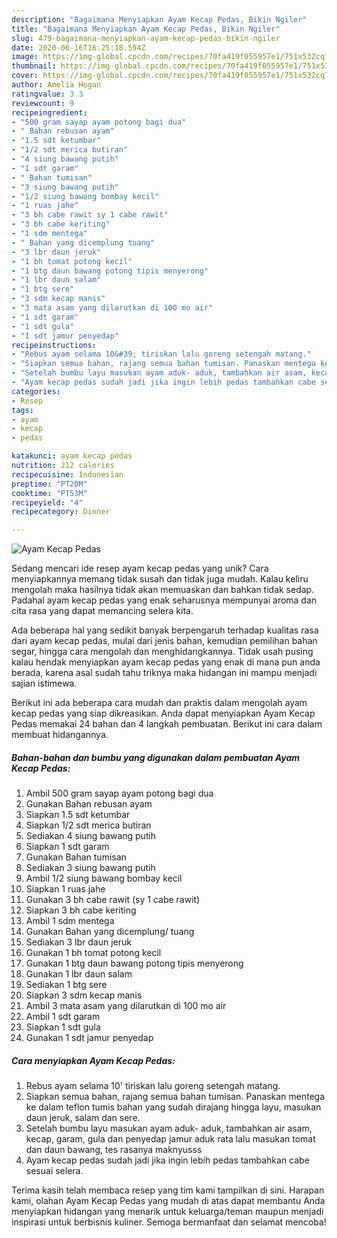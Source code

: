 ```yaml
---
description: "Bagaimana Menyiapkan Ayam Kecap Pedas, Bikin Ngiler"
title: "Bagaimana Menyiapkan Ayam Kecap Pedas, Bikin Ngiler"
slug: 479-bagaimana-menyiapkan-ayam-kecap-pedas-bikin-ngiler
date: 2020-06-16T16:25:18.594Z
image: https://img-global.cpcdn.com/recipes/70fa419f055957e1/751x532cq70/ayam-kecap-pedas-foto-resep-utama.jpg
thumbnail: https://img-global.cpcdn.com/recipes/70fa419f055957e1/751x532cq70/ayam-kecap-pedas-foto-resep-utama.jpg
cover: https://img-global.cpcdn.com/recipes/70fa419f055957e1/751x532cq70/ayam-kecap-pedas-foto-resep-utama.jpg
author: Amelia Hogan
ratingvalue: 3.3
reviewcount: 9
recipeingredient:
- "500 gram sayap ayam potong bagi dua"
- " Bahan rebusan ayam"
- "1.5 sdt ketumbar"
- "1/2 sdt merica butiran"
- "4 siung bawang putih"
- "1 sdt garam"
- " Bahan tumisan"
- "3 siung bawang putih"
- "1/2 siung bawang bombay kecil"
- "1 ruas jahe"
- "3 bh cabe rawit sy 1 cabe rawit"
- "3 bh cabe keriting"
- "1 sdm mentega"
- " Bahan yang dicemplung tuang"
- "3 lbr daun jeruk"
- "1 bh tomat potong kecil"
- "1 btg daun bawang potong tipis menyerong"
- "1 lbr daun salam"
- "1 btg sere"
- "3 sdm kecap manis"
- "3 mata asam yang dilarutkan di 100 mo air"
- "1 sdt garam"
- "1 sdt gula"
- "1 sdt jamur penyedap"
recipeinstructions:
- "Rebus ayam selama 10&#39; tiriskan lalu goreng setengah matang."
- "Siapkan semua bahan, rajang semua bahan tumisan. Panaskan mentega ke dalam teflon tumis bahan yang sudah dirajang hingga layu, masukan daun jeruk, salam dan sere."
- "Setelah bumbu layu masukan ayam aduk- aduk, tambahkan air asam, kecap, garam, gula dan penyedap jamur aduk rata lalu masukan tomat dan daun bawang, tes rasanya maknyusss"
- "Ayam kecap pedas sudah jadi jika ingin lebih pedas tambahkan cabe sesuai selera."
categories:
- Resep
tags:
- ayam
- kecap
- pedas

katakunci: ayam kecap pedas 
nutrition: 212 calories
recipecuisine: Indonesian
preptime: "PT20M"
cooktime: "PT53M"
recipeyield: "4"
recipecategory: Dinner

---
```



![Ayam Kecap Pedas](https://img-global.cpcdn.com/recipes/70fa419f055957e1/751x532cq70/ayam-kecap-pedas-foto-resep-utama.jpg)

Sedang mencari ide resep ayam kecap pedas yang unik? Cara menyiapkannya memang tidak susah dan tidak juga mudah. Kalau keliru mengolah maka hasilnya tidak akan memuaskan dan bahkan tidak sedap. Padahal ayam kecap pedas yang enak seharusnya mempunyai aroma dan cita rasa yang dapat memancing selera kita.

Ada beberapa hal yang sedikit banyak berpengaruh terhadap kualitas rasa dari ayam kecap pedas, mulai dari jenis bahan, kemudian pemilihan bahan segar, hingga cara mengolah dan menghidangkannya. Tidak usah pusing kalau hendak menyiapkan ayam kecap pedas yang enak di mana pun anda berada, karena asal sudah tahu triknya maka hidangan ini mampu menjadi sajian istimewa.




Berikut ini ada beberapa cara mudah dan praktis dalam mengolah ayam kecap pedas yang siap dikreasikan. Anda dapat menyiapkan Ayam Kecap Pedas memakai 24 bahan dan 4 langkah pembuatan. Berikut ini cara dalam membuat hidangannya.

<!--inarticleads1-->

##### Bahan-bahan dan bumbu yang digunakan dalam pembuatan Ayam Kecap Pedas:

1. Ambil 500 gram sayap ayam potong bagi dua
1. Gunakan  Bahan rebusan ayam
1. Siapkan 1.5 sdt ketumbar
1. Siapkan 1/2 sdt merica butiran
1. Sediakan 4 siung bawang putih
1. Siapkan 1 sdt garam
1. Gunakan  Bahan tumisan
1. Sediakan 3 siung bawang putih
1. Ambil 1/2 siung bawang bombay kecil
1. Siapkan 1 ruas jahe
1. Gunakan 3 bh cabe rawit (sy 1 cabe rawit)
1. Siapkan 3 bh cabe keriting
1. Ambil 1 sdm mentega
1. Gunakan  Bahan yang dicemplung/ tuang
1. Sediakan 3 lbr daun jeruk
1. Gunakan 1 bh tomat potong kecil
1. Gunakan 1 btg daun bawang potong tipis menyerong
1. Gunakan 1 lbr daun salam
1. Sediakan 1 btg sere
1. Siapkan 3 sdm kecap manis
1. Ambil 3 mata asam yang dilarutkan di 100 mo air
1. Ambil 1 sdt garam
1. Siapkan 1 sdt gula
1. Gunakan 1 sdt jamur penyedap




<!--inarticleads2-->

##### Cara menyiapkan Ayam Kecap Pedas:

1. Rebus ayam selama 10&#39; tiriskan lalu goreng setengah matang.
1. Siapkan semua bahan, rajang semua bahan tumisan. Panaskan mentega ke dalam teflon tumis bahan yang sudah dirajang hingga layu, masukan daun jeruk, salam dan sere.
1. Setelah bumbu layu masukan ayam aduk- aduk, tambahkan air asam, kecap, garam, gula dan penyedap jamur aduk rata lalu masukan tomat dan daun bawang, tes rasanya maknyusss
1. Ayam kecap pedas sudah jadi jika ingin lebih pedas tambahkan cabe sesuai selera.




Terima kasih telah membaca resep yang tim kami tampilkan di sini. Harapan kami, olahan Ayam Kecap Pedas yang mudah di atas dapat membantu Anda menyiapkan hidangan yang menarik untuk keluarga/teman maupun menjadi inspirasi untuk berbisnis kuliner. Semoga bermanfaat dan selamat mencoba!
